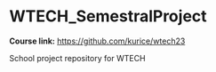 # WTECH_SemestralProject
__Course link:__ https://github.com/kurice/wtech23

School project repository for WTECH
